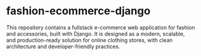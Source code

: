 # fashion-ecommerce-django
This repository contains a fullstack e-commerce web application for fashion and accessories, built with Django. It is designed as a modern, scalable, and production-ready solution for online clothing stores, with clean architecture and developer-friendly practices.
